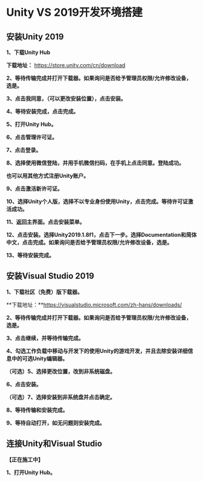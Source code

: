 # Unity VS 2019开发环境搭建

## 安装Unity 2019
 
**1、下载Unity Hub**

**下载地址：** https://store.unity.com/cn/download

**2、等待传输完成并打开下载器。如果询问是否给予管理员权限/允许修改设备，选是。**

**3、点击我同意，（可以更改安装位置），点击安装。**

**4、等待安装完成，点击完成。**

**5、打开Unity Hub。**

 
**6、点击管理许可证。**

 
**7、点击登录。**

 
**8、选择使用微信登陆，并用手机微信扫码，在手机上点击同意。登陆成功。**
 
 
**也可以用其他方式注册Unity账户。**

 
**9、点击激活新许可证。**

 
**10、选择Unity个人版，选择不以专业身份使用Unity，点击完成。等待许可证激活成功。**

 
 
**11、返回主界面。点击安装菜单。**

 
 
 
**12、点击安装。选择Unity2019.1.8f1，点击下一步。选择Documentation和简体中文，点击完成。如果询问是否给予管理员权限/允许修改设备，选是。**

**13、等待安装完成。**

## 安装Visual Studio 2019
 
**1、下载社区（免费）版下载器。**

**下载地址：**https://visualstudio.microsoft.com/zh-hans/downloads/

**2、等待传输完成并打开下载器。如果询问是否给予管理员权限/允许修改设备，选是。**

**3、点击继续，并等待传输完成。**

 
**4、勾选工作负载中移动与开发下的使用Unity的游戏开发，并且去除安装详细信息中的可选Unity编辑器。**

 
 
**（可选）5、选择更改位置，改到非系统磁盘。**

 
**6、点击安装。**

 
**（可选）7、选择安装到非系统盘并点击确定。**

**8、等待传输和安装完成。**

**9、等待自动打开，如无问题则安装完成。**

## 连接Unity和Visual Studio

**【正在施工中】**

**1、打开Unity Hub。**
